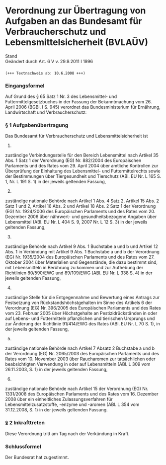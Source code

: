 Verordnung zur Übertragung von Aufgaben an das Bundesamt für Verbraucherschutz und Lebensmittelsicherheit (BVLAÜV)
==================================================================================================================

Stand  
Geändert durch Art. 6 V v. 29.9.2011 I 1996

### 

```
(+++ Textnachweis ab: 10.6.2008 +++)
```

### Eingangsformel

Auf Grund des § 65 Satz 1 Nr. 3 des Lebensmittel- und Futtermittelgesetzbuches in der Fassung der Bekanntmachung vom 26. April 2006 (BGBl. I S. 945) verordnet das Bundesministerium für Ernährung, Landwirtschaft und Verbraucherschutz:

### § 1 Aufgabenübertragung

Das Bundesamt für Verbraucherschutz und Lebensmittelsicherheit ist

1.  
zuständige Verbindungsstelle für den Bereich Lebensmittel nach Artikel 35 Abs. 1 Satz 1 der Verordnung (EG) Nr. 882/2004 des Europäischen Parlaments und des Rates vom 29. April 2004 über amtliche Kontrollen zur Überprüfung der Einhaltung des Lebensmittel- und Futtermittelrechts sowie der Bestimmungen über Tiergesundheit und Tierschutz (ABl. EU Nr. L 165 S. 1, Nr. L 191 S. 1) in der jeweils geltenden Fassung,

2.  
zuständige nationale Behörde nach Artikel 1 Abs. 4 Satz 2, Artikel 15 Abs. 2 Satz 1 und 2, Artikel 16 Abs. 2 und Artikel 18 Abs. 2 Satz 1 der Verordnung (EG) Nr. 1924/2006 des Europäischen Parlaments und des Rates vom 20. Dezember 2006 über nährwert- und gesundheitsbezogene Angaben über Lebensmittel (ABl. EU Nr. L 404 S. 9, 2007 Nr. L 12 S. 3) in der jeweils geltenden Fassung,

3.  
zuständige Behörde nach Artikel 9 Abs. 1 Buchstabe a und b und Artikel 12 Abs. 1 in Verbindung mit Artikel 9 Abs. 1 Buchstabe a und b der Verordnung (EG) Nr. 1935/2004 des Europäischen Parlaments und des Rates vom 27. Oktober 2004 über Materialien und Gegenstände, die dazu bestimmt sind, mit Lebensmitteln in Berührung zu kommen und zur Aufhebung der Richtlinien 80/590/EWG und 89/109/EWG (ABl. EU Nr. L 338 S. 4) in der jeweils geltenden Fassung,

4.  
zuständige Stelle für die Entgegennahme und Bewertung eines Antrags zur Festsetzung von Rückstandshöchstgehalten im Sinne des Artikels 6 der Verordnung (EG) Nr. 396/2005 des Europäischen Parlaments und des Rates vom 23. Februar 2005 über Höchstgehalte an Pestizidrückständen in oder auf Lebens- und Futtermitteln pflanzlichen und tierischen Ursprungs und zur Änderung der Richtlinie 91/414/EWG des Rates (ABl. EU Nr. L 70 S. 1), in der jeweils geltenden Fassung,

5.  
zuständige nationale Behörde nach Artikel 7 Absatz 2 Buchstabe a und b der Verordnung (EG) Nr. 2065/2003 des Europäischen Parlaments und des Rates vom 10. November 2003 über Raucharomen zur tatsächlichen oder beabsichtigten Verwendung in oder auf Lebensmitteln (ABl. L 309 vom 26.11.2003, S. 1) in der jeweils geltenden Fassung,

6.  
zuständige nationale Behörde nach Artikel 15 der Verordnung (EG) Nr. 1331/2008 des Europäischen Parlaments und des Rates vom 16. Dezember 2008 über ein einheitliches Zulassungsverfahren für Lebensmittelzusatzstoffe, -enzyme und -aromen (ABl. L 354 vom 31.12.2008, S. 1) in der jeweils geltenden Fassung.

### § 2 Inkrafttreten

Diese Verordnung tritt am Tag nach der Verkündung in Kraft.

### Schlussformel

Der Bundesrat hat zugestimmt.

